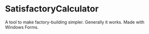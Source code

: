 # SatisfactoryCalculator
A tool to make factory-building simpler.
Generally it works.
Made with Windows Forms.
